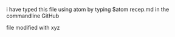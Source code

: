 i have typed this file using atom by typing $atom recep.md in the commandline GitHub

file modified with xyz
